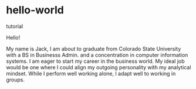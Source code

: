 # hello-world
tutorial 

Hello!

My name is Jack, I am about to graduate from Colorado State University with a BS in Businesss Admin. and a concentration in computer information systems. I am eager to start my career in the business world. My ideal job would be one where I could align my outgoing personality with my analytical mindset. While I perform well working alone, I adapt well to working in groups.
